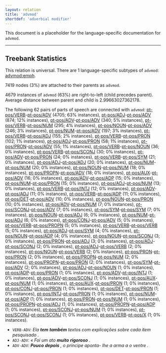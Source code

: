 ```yaml
---
layout: relation
title: 'advmod'
shortdef: 'adverbial modifier'
---
```


This document is a placeholder for the language-specific documentation
for `advmod`.

--------------------------------------------------------------------------------

## Treebank Statistics

This relation is universal.
There are 1 language-specific subtypes of `advmod`: [advmod:emph]().

7419 nodes (3%) are attached to their parents as `advmod`.

4679 instances of `advmod` (63%) are right-to-left (child precedes parent).
Average distance between parent and child is 2.99663027362178.

The following 62 pairs of parts of speech are connected with `advmod`: [pt-pos/VERB]()-[pt-pos/ADV]() (4705; 63% instances), [pt-pos/ADJ]()-[pt-pos/ADV]() (874; 12% instances), [pt-pos/ADV]()-[pt-pos/ADV]() (340; 5% instances), [pt-pos/VERB]()-[pt-pos/NUM]() (295; 4% instances), [pt-pos/NOUN]()-[pt-pos/ADV]() (246; 3% instances), [pt-pos/NUM]()-[pt-pos/ADV]() (197; 3% instances), [pt-pos/VERB]()-[pt-pos/ADJ]() (155; 2% instances), [pt-pos/VERB]()-[pt-pos/PRON]() (102; 1% instances), [pt-pos/ADJ]()-[pt-pos/PRON]() (58; 1% instances), [pt-pos/PRON]()-[pt-pos/ADV]() (55; 1% instances), [pt-pos/VERB]()-[pt-pos/NOUN]() (36; 0% instances), [pt-pos/VERB]()-[pt-pos/SCONJ]() (30; 0% instances), [pt-pos/ADV]()-[pt-pos/PRON]() (24; 0% instances), [pt-pos/VERB]()-[pt-pos/SYM]() (21; 0% instances), [pt-pos/ADJ]()-[pt-pos/ADJ]() (20; 0% instances), [pt-pos/NUM]()-[pt-pos/NUM]() (20; 0% instances), [pt-pos/NOUN]()-[pt-pos/NUM]() (18; 0% instances), [pt-pos/PROPN]()-[pt-pos/ADV]() (18; 0% instances), [pt-pos/AUX]()-[pt-pos/ADV]() (16; 0% instances), [pt-pos/ADV]()-[pt-pos/ADP]() (15; 0% instances), [pt-pos/NUM]()-[pt-pos/PRON]() (15; 0% instances), [pt-pos/ADJ]()-[pt-pos/NUM]() (13; 0% instances), [pt-pos/VERB]()-[pt-pos/INTJ]() (12; 0% instances), [pt-pos/ADV]()-[pt-pos/ADJ]() (11; 0% instances), [pt-pos/VERB]()-[pt-pos/ADP]() (11; 0% instances), [pt-pos/DET]()-[pt-pos/ADV]() (10; 0% instances), [pt-pos/NOUN]()-[pt-pos/PRON]() (10; 0% instances), [pt-pos/ADV]()-[pt-pos/NUM]() (7; 0% instances), [pt-pos/SCONJ]()-[pt-pos/ADV]() (7; 0% instances), [pt-pos/SYM]()-[pt-pos/SYM]() (7; 0% instances), [pt-pos/NOUN]()-[pt-pos/ADJ]() (6; 0% instances), [pt-pos/NUM]()-[pt-pos/ADJ]() (6; 0% instances), [pt-pos/CONJ]()-[pt-pos/ADV]() (5; 0% instances), [pt-pos/VERB]()-[pt-pos/PROPN]() (5; 0% instances), [pt-pos/VERB]()-[pt-pos/VERB]() (5; 0% instances), [pt-pos/ADJ]()-[pt-pos/SYM]() (4; 0% instances), [pt-pos/NOUN]()-[pt-pos/ADP]() (4; 0% instances), [pt-pos/NOUN]()-[pt-pos/SCONJ]() (3; 0% instances), [pt-pos/PRON]()-[pt-pos/ADJ]() (3; 0% instances), [pt-pos/ADJ]()-[pt-pos/SCONJ]() (2; 0% instances), [pt-pos/ADJ]()-[pt-pos/VERB]() (2; 0% instances), [pt-pos/NOUN]()-[pt-pos/VERB]() (2; 0% instances), [pt-pos/PRON]()-[pt-pos/PRON]() (2; 0% instances), [pt-pos/PROPN]()-[pt-pos/NUM]() (2; 0% instances), [pt-pos/PROPN]()-[pt-pos/PRON]() (2; 0% instances), [pt-pos/SYM]()-[pt-pos/ADV]() (2; 0% instances), [pt-pos/ADJ]()-[pt-pos/NOUN]() (1; 0% instances), [pt-pos/ADP]()-[pt-pos/PRON]() (1; 0% instances), [pt-pos/ADV]()-[pt-pos/INTJ]() (1; 0% instances), [pt-pos/ADV]()-[pt-pos/SCONJ]() (1; 0% instances), [pt-pos/AUX]()-[pt-pos/NUM]() (1; 0% instances), [pt-pos/AUX]()-[pt-pos/PRON]() (1; 0% instances), [pt-pos/CONJ]()-[pt-pos/PRON]() (1; 0% instances), [pt-pos/DET]()-[pt-pos/PRON]() (1; 0% instances), [pt-pos/INTJ]()-[pt-pos/PRON]() (1; 0% instances), [pt-pos/NUM]()-[pt-pos/ADP]() (1; 0% instances), [pt-pos/PRON]()-[pt-pos/NUM]() (1; 0% instances), [pt-pos/PROPN]()-[pt-pos/ADJ]() (1; 0% instances), [pt-pos/PROPN]()-[pt-pos/ADP]() (1; 0% instances), [pt-pos/SCONJ]()-[pt-pos/NUM]() (1; 0% instances), [pt-pos/SCONJ]()-[pt-pos/SCONJ]() (1; 0% instances), [pt-pos/VERB]()-[pt-pos/X]() (1; 0% instances).

* `VERB-ADV`: _Ela <b>tem</b> <b>também</b> textos com explicações sobre cada item pesquisado ._
* `ADJ-ADV`: _« Foi um ato <b>muito</b> <b>rigoroso</b> ._
* `ADV-ADV`: _<b>Pouco</b> <b>depois</b> , o príncipe aponta- lhe a arma a o ventre ._

